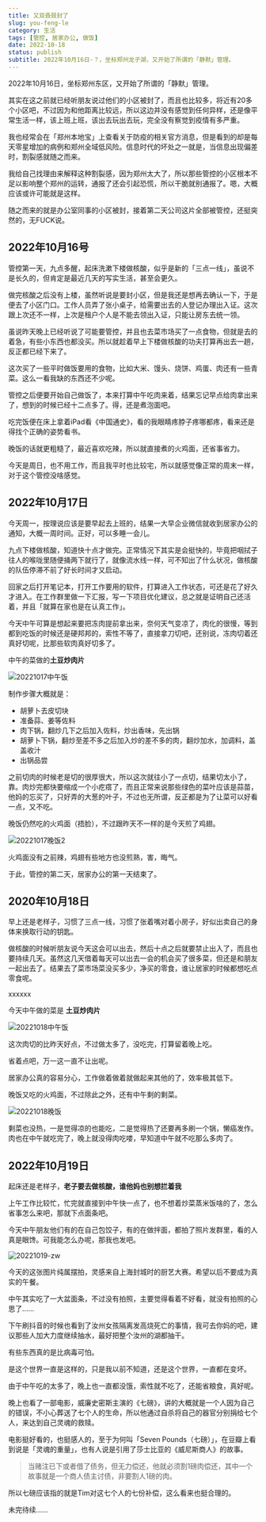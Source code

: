 ```yaml
---
title: 又双叒叕封了
slug: you-feng-le
category: 生活
tags: [管控, 居家办公, 做饭]
date: 2022-10-18
status: publish
subtitle: 2022年10月16日-？，坐标郑州龙子湖，又开始了所谓的「静默」管理。
---
```


2022年10月16日，坐标郑州东区，又开始了所谓的「静默」管理。

其实在这之前就已经听朋友说过他们的小区被封了，而且也比较多，将近有20多个小区吧，不过因为和他距离比较远，所以这边并没有感觉到任何异样，还是像平常生活一样，该上班上班，该出去玩出去玩，完全没有察觉到疫情有多严重。

我也经常会在「郑州本地宝」上查看关于防疫的相关官方消息，但是看到的却是每天零星增加的病例和郑州全域低风险。信息时代的坏处之一就是，当信息出现偏差时，割裂感就随之而来。

我给自己找理由来解释这种割裂感，因为郑州太大了，所以那些管控的小区根本不足以影响整个郑州的运转，通报了还会引起恐慌，所以干脆就别通报了。嗯，大概应该或许可能就是这样。

随之而来的就是办公室同事的小区被封，接着第二天公司这片全部被管控，还挺突然的，无FUCK说。

## 2022年10月16号

管控第一天，九点多醒，起床洗漱下楼做核酸，似乎是新的「三点一线」，虽说不是长久的，但肯定是最近几天的写实生活，甚至会更久。

做完核酸之后没有上楼，虽然听说是要封小区，但是我还是想再去确认一下，于是便去了小区门口。工作人员弄了张小桌子，给需要出去的人登记办理出入证。这次跟上次还不一样，上次是租户个人是不能去领出入证，只能让房东去统一领。

虽说昨天晚上已经听说了可能要管控，并且也去菜市场买了一点食物，但就是去的着急，有些小东西也都没买。所以就趁着早上下楼做核酸的功夫打算再出去一趟，反正都已经下来了。

这次买了一些平时做饭要用的食物，比如大米、馒头、烧饼、鸡蛋、肉还有一些青菜。这么一看我缺的东西还不少呢。

管控之后便要开始自己做饭了，本来打算中午吃肉来着，结果忘记早点给肉拿出来了，想到的时候已经十二点多了。得，还是煮泡面吧。

吃完饭便在床上拿着iPad看《中国通史》，看的我眼睛疼脖子疼哪都疼，看来还是得找个正确的姿势看书。

晚饭的话就更粗糙了，最近喜欢吃辣，所以就直接煮的火鸡面，还省事省力。

今天是周日，也不用工作，而且我平时也比较宅，所以就感觉像正常的周末一样，对于这个管控没啥感觉。

## 2022年10月17日

今天周一，按理说应该是要早起去上班的，结果一大早企业微信就收到居家办公的通知，大概一周时间。正好，可以多睡一会儿。

九点下楼做核酸，知道快十点才做完。正常情况下其实是会挺快的，毕竟把咽拭子往人的喉咙里随便捅两下就行了，就像流水线一样，可不知出了什么状况，做核酸的队伍停滞不前了好长时间才又启动。

回家之后打开笔记本，打开工作要用的软件，打算进入工作状态，可还是花了好久才进入。在工作群里做一下汇报，写一下项目优化建议，总之就是证明自己还活着，并且「就算在家也是在认真工作」。

今天中午可算是想起来要把冻肉提前拿出来，奈何天气变凉了，肉化的很慢，等到都到吃饭的时候还是硬邦邦的，索性不等了，直接拿刀切吧，还别说，冻肉切着还真好切呢，比那些软肉真好切多了。

中午的菜做的**土豆炒肉片**

![20221017中午饭](../../../img/又双叒叕封了/20221017中午饭.jpeg)

制作步骤大概就是：

- 胡萝卜去皮切块
- 准备蒜、姜等佐料
- 肉下锅，翻炒几下之后加入佐料，炒出香味，先出锅
- 胡萝卜下锅，翻炒至差不多之后加入炒的差不多的肉，翻炒加水，加调料，盖盖收汁
- 出锅品尝

之前切肉的时候老是切的很厚很大，所以这次就往小了一点切，结果切太小了，靠。肉炒完都快要缩成一个小疙瘩了，而且正常来说那些绿色的菜叶应该是蒜苗，他妈的忘买了，只好弄的大葱的叶子，不过也无所谓，反正都是为了让菜可以好看一点，又不吃。

晚饭仍然吃的火鸡面（捂脸），不过跟昨天不一样的是今天煎了鸡翅。

![20221017晚饭2](../../../img/又双叒叕封了/20221017晚饭2-20221019101714147.jpg)

火鸡面没有之前辣，鸡翅有些地方也没煎熟，害，晦气。

于此，管控的第二天，居家办公的第一天结束了。

## 2020年10月18日

早上还是老样子，习惯了三点一线，习惯了张着嘴对着小房子，好似出卖自己的身体来换取行动的钥匙。

做核酸的时候听朋友说今天这会可以出去，然后十点之后就要禁止出入了，而且也要持续几天。虽然这几天借着每天可以出去一会的机会买了很多菜，但还是和朋友一起出去了。结果去了菜市场菜没买多少，净买的零食，谁让居家的时候都想吃点零食呢。

xxxxxx

今天中午做的菜是 **土豆炒肉片**

![20221018中午饭](../../../img/又双叒叕封了/20221018中午饭.jpg)

这次肉切的比昨天好点，不过做太多了，没吃完，打算留着晚上吃。

省着点吧，万一这一直不让出呢。

居家办公真的容易分心，工作做着做着就做起来其他的了，效率极其低下。

晚饭又吃的火鸡面，不过除此之外，还有中午剩的剩菜。

![20221018晚饭](../../../img/又双叒叕封了/20221018晚饭.jpg)

剩菜也没热，一是觉得凉的也能吃，二是觉得热了还要再多刷一个锅，懒癌发作。肉也在中午就吃完了，晚上就没得肉吃喽，早知道中午就不吃那么多肉了。

## 2022年10月19日

起床还是老样子，**老子要去做核酸，谁他妈也别想拦着我**

上午工作比较忙，忙完就直接到中午快一点了，也不想着炒菜蒸米饭啥的了，怎么省事怎么来吧，那就下点面条吧。

今天中午朋友他们有的在自己包饺子，有的在做拌面，都拍了照片发群里，看的人真是眼馋。可我能怎么办呢，那我也发吧。

![20221019-zw](../../../img/又双叒叕封了/20221019-zw.jpeg)

今天的这张图片纯属摆拍，灵感来自上海封城时的厨艺大赛。希望以后不要成为真实的午餐。

中午其实吃了一大盆面条，不过没有拍照，主要觉得看着不好看，就没有拍照的心思了……

下午刷抖音的时候也看到了汝州女孩隔离发高烧死亡的事情，我可去你妈的吧，建议那些人加大力度继续抽水，最好把整个汝州的湖都抽干。

有些东西真的是比病毒可怕。

是这个世界一直是这样的，只是我以前不知道，还是这个世界，一直都在变坏。

由于中午吃的太多了，晚上也一直都没饿，索性就不吃了，还能省粮食，真好呢。

晚上也看了一部电影，威廉史密斯主演的《七磅》，讲的大概就是一个人因为自己的错误，不小心葬送了七个人的生命，所以他通过自杀将自己的器官分别捐给七个人，来达到自己灵魂的救赎。

电影挺好看的，也挺感人的，至于为何叫「Seven Pounds（七磅）」，在豆瓣上看到说是「灵魂的重量」，也有人说是引用了莎士比亚的《威尼斯商人》的故事。

> 当赌注已下或者借了债务，但无力偿还，他就必须割1磅肉偿还，其中一个故事就是一个商人债主讨债，非要割人1磅的肉。

所以七磅应该指的就是Tim对这七个人的七份补偿，这么看来也挺合理的。

未完待续……
